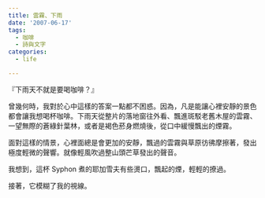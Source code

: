 ```yaml
---
title: 雲霧、下雨
date: '2007-06-17'
tags:
  - 咖啡
  - 詩與文字
categories:
  - life

---
```

『下雨天不就是要喝咖啡？』  
  
曾幾何時，我對於心中這樣的答案一點都不困惑。因為，凡是能讓心裡安靜的景色都會讓我想喝杯咖啡。下雨天從整片的落地窗往外看、飄進斑駁老舊木屋的雲霧、一望無際的蒼綠針葉林，或者是褐色菸身燃燒後，從口中緩慢飄出的煙霧。  
  
面對這樣的情景，心裡面總是會更加的安靜，飄過的雲霧與草原彷彿摩擦著，發出極度輕微的聲響。就像輕風吹過整山頭芒草發出的聲音。  
  
我想到，這杯 Syphon 煮的耶加雪夫有些燙口，飄起的煙，輕輕的撩過。  
  
接著，它模糊了我的視線。
